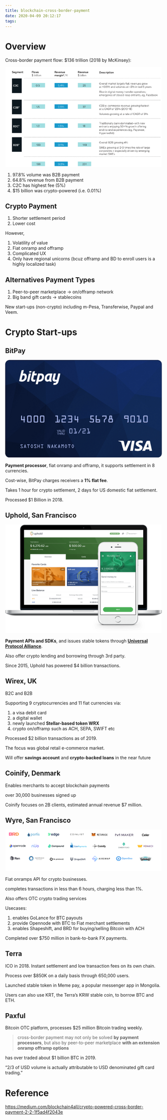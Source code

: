 ```yaml
---
title: blockchain-cross-border-payment
date: 2020-04-09 20:12:17
tags:
---
```


# Overview

Cross-border payment flow: $136 trillion (2018 by McKinsey):

![](/images/Cross-border-payment-2018-McKinsey.png)

1. 97.8% volume was B2B payment
1. 64.8% revenue from B2B payment
1. C2C has highest fee (5%)
1. $15 billion was crypto-powered (i.e. 0.01%)

## Crypto Payment

1. Shorter settlement period
1. Lower cost

However,

1. Volatility of value
1. Fiat onramp and offramp
1. Complicated UX
1. Only have regional unicorns (bcuz offramp and BD to enroll users is a highly localized task)

## Alternatives Payment Types

1. Peer-to-peer marketplace -> on/offramp network
1. Big band gift cards -> stablecoins

New start-ups (non-crypto) including m-Pesa, Transferwise, Paypal and Veem.

# Crypto Start-ups

## BitPay

![](/images/BitPay-Visa-Card.png)

__Payment processor__, fiat onramp and offramp, it supports settlement in 8 currencies.

Cost-wise, BitPay charges receivers a __1% flat fee__. 

Takes 1 hour for crypto settlement, 2 days for US domestic fiat settlement.

Processed $1 Billion in 2018.

## Uphold, San Francisco

![](/images/uphold-wallet.png)

__Payment APIs and SDKs__, and issues stable tokens through __[Universal Protocol Alliance](https://universalprotocol.io/)__.

Also offer crypto lending and borrowing through 3rd party. 

Since 2015, Uphold has powered $4 billion transactions.

## Wirex, UK

B2C and B2B

Supporting 9 cryptocurrencies and 11 fiat currencies via:

1. a visa debit card
1. a digital wallet
1. newly launched __Stellar-based token WRX__
1. crypto on/offramp such as ACH, SEPA, SWIFT etc

Processed $2 billion transactions as of 2019.

The focus was global retail e-commerce market.

Will offer __savings account__ and __crypto-backed loans__ in the near future

## Coinify, Denmark

Enables merchants to accept blockchain payments

over 30,000 businesses signed up 

Coinify focuses on 2B clients, estimated annual revenue $7 million.

## Wyre, San Francisco

![](/images/Wyre-partners-list.png)

Fiat onramps API for crypto businesses.

completes transactions in less than 6 hours, charging less than 1%.

Also offers OTC crypto trading services

Usecases: 

1. enables GoLance for BTC payouts
1. provide Opennode with BTC to Fiat merchant settlements
1. enables Shapeshift, and BRD for buying/selling Bitcoin with ACH

Completed over $750 million in bank-to-bank FX payments.

## Terra

ICO in 2018. Instant settlement and low transaction fees on its own chain.

Process over $850K on a daily basis through 650,000 users.

Launched stable token in Meme pay, a popular messenger app in Mongolia.

Users can also use KRT, the Terra’s KRW stable coin, to borrow BTC and ETH.

## Paxful

Bitcoin OTC platform, processes $25 million Bitcoin trading weekly.

> cross-border payment may not only be solved __by payment processors__, but also by peer-to-peer marketplace __with an extension onramp offramp options__

has over traded about $1 billion BTC in 2019. 

 “2/3 of USD volume is actually attributable to USD denominated gift card trading.”

# Reference

https://medium.com/blockchain4all/crypto-powered-cross-border-payment-2-2-1f5ad4f2043e

